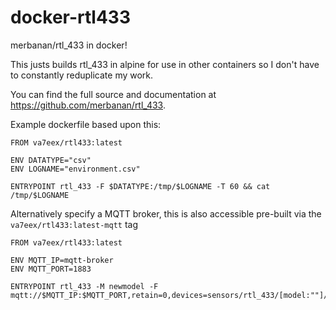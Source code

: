 # docker-rtl433
merbanan/rtl_433 in docker!

This justs builds rtl_433 in alpine for use in other containers so I don't have to constantly reduplicate my work.

You can find the full source and documentation at https://github.com/merbanan/rtl_433.

Example dockerfile based upon this:

```
FROM va7eex/rtl433:latest

ENV DATATYPE="csv"
ENV LOGNAME="environment.csv"

ENTRYPOINT rtl_433 -F $DATATYPE:/tmp/$LOGNAME -T 60 && cat /tmp/$LOGNAME
```

Alternatively specify a MQTT broker, this is also accessible pre-built via the `va7eex/rtl433:latest-mqtt` tag

```
FROM va7eex/rtl433:latest

ENV MQTT_IP=mqtt-broker
ENV MQTT_PORT=1883

ENTRYPOINT rtl_433 -M newmodel -F mqtt://$MQTT_IP:$MQTT_PORT,retain=0,devices=sensors/rtl_433/[model:""]/[id:0]
```

